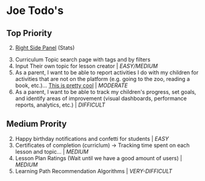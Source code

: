 # Joe Todo's

## Top Priority

<!-- 1. Lesson Creator Info Bubbles for Philosphy, Standards, and Objectives, etc. -->

2. [Right Side Panel](<src/app/@dashboard/(pages)/layout.tsx>) (Stats)
<!-- 3. User's can change the title and image of a lesson plan they have created  -->
3. Curriculum Topic search page with tags and by filters
4. Input Their own topic for lesson creator | _EASY/MEDIUM_ <!--- ALMOST DONE --->
5. As a parent, I want to be able to report activities I do with my children for activities that are not on the platform (e.g. going to the zoo, reading a book, etc.)... [This is pretty cool](https://subjectexplorer.o9p.net/?fbclid=IwAR0qCMevC6BLjOph9eGpMEAys4EV7kUGuhbEpZTjaw3BCr8tKSjMNwLAK-s&mibextid=Zxz2cZ) | _MODERATE_
6. As a parent, I want to be able to track my children's progress, set goals, and identify areas of improvement (visual dashboards, performance reports, analytics, etc.) | _DIFFICULT_

## Medium Prority

<!-- 1. Mobile Search Bar | _EASY_ -->

2. Happy birthday notifications and confetti for students | _EASY_
3. Certificates of completion (curriclum) -> Tracking time spent on each lesson and topic... | _MEDIUM_
4. Lesson Plan Ratings (Wait until we have a good amount of users) | _MEDIUM_
5. Learning Path Recommendation Algorithms | _VERY-DIFFICULT_
